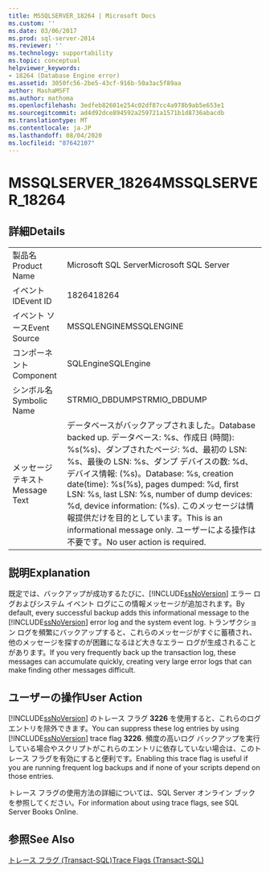 ```yaml
---
title: MSSQLSERVER_18264 | Microsoft Docs
ms.custom: ''
ms.date: 03/06/2017
ms.prod: sql-server-2014
ms.reviewer: ''
ms.technology: supportability
ms.topic: conceptual
helpviewer_keywords:
- 18264 (Database Engine error)
ms.assetid: 3050fc56-2be5-43cf-916b-50a3ac5f89aa
author: MashaMSFT
ms.author: mathoma
ms.openlocfilehash: 3edfeb82601e254c02df87cc4a978b9ab5e653e1
ms.sourcegitcommit: ad4d92dce894592a259721a1571b1d8736abacdb
ms.translationtype: MT
ms.contentlocale: ja-JP
ms.lasthandoff: 08/04/2020
ms.locfileid: "87642107"
---
```

# <a name="mssqlserver_18264"></a><span data-ttu-id="14755-102">MSSQLSERVER_18264</span><span class="sxs-lookup"><span data-stu-id="14755-102">MSSQLSERVER_18264</span></span>
    
## <a name="details"></a><span data-ttu-id="14755-103">詳細</span><span class="sxs-lookup"><span data-stu-id="14755-103">Details</span></span>  
  
|||  
|-|-|  
|<span data-ttu-id="14755-104">製品名</span><span class="sxs-lookup"><span data-stu-id="14755-104">Product Name</span></span>|<span data-ttu-id="14755-105">Microsoft SQL Server</span><span class="sxs-lookup"><span data-stu-id="14755-105">Microsoft SQL Server</span></span>|  
|<span data-ttu-id="14755-106">イベント ID</span><span class="sxs-lookup"><span data-stu-id="14755-106">Event ID</span></span>|<span data-ttu-id="14755-107">18264</span><span class="sxs-lookup"><span data-stu-id="14755-107">18264</span></span>|  
|<span data-ttu-id="14755-108">イベント ソース</span><span class="sxs-lookup"><span data-stu-id="14755-108">Event Source</span></span>|<span data-ttu-id="14755-109">MSSQLENGINE</span><span class="sxs-lookup"><span data-stu-id="14755-109">MSSQLENGINE</span></span>|  
|<span data-ttu-id="14755-110">コンポーネント</span><span class="sxs-lookup"><span data-stu-id="14755-110">Component</span></span>|<span data-ttu-id="14755-111">SQLEngine</span><span class="sxs-lookup"><span data-stu-id="14755-111">SQLEngine</span></span>|  
|<span data-ttu-id="14755-112">シンボル名</span><span class="sxs-lookup"><span data-stu-id="14755-112">Symbolic Name</span></span>|<span data-ttu-id="14755-113">STRMIO_DBDUMP</span><span class="sxs-lookup"><span data-stu-id="14755-113">STRMIO_DBDUMP</span></span>|  
|<span data-ttu-id="14755-114">メッセージ テキスト</span><span class="sxs-lookup"><span data-stu-id="14755-114">Message Text</span></span>|<span data-ttu-id="14755-115">データベースがバックアップされました。</span><span class="sxs-lookup"><span data-stu-id="14755-115">Database backed up.</span></span> <span data-ttu-id="14755-116">データベース: %s、作成日 (時間): %s(%s)、ダンプされたページ: %d、最初の LSN: %s、最後の LSN: %s、ダンプ デバイスの数: %d、デバイス情報: (%s)。</span><span class="sxs-lookup"><span data-stu-id="14755-116">Database: %s, creation date(time): %s(%s), pages dumped: %d, first LSN: %s, last LSN: %s, number of dump devices: %d, device information: (%s).</span></span> <span data-ttu-id="14755-117">このメッセージは情報提供だけを目的としています。</span><span class="sxs-lookup"><span data-stu-id="14755-117">This is an informational message only.</span></span> <span data-ttu-id="14755-118">ユーザーによる操作は不要です。</span><span class="sxs-lookup"><span data-stu-id="14755-118">No user action is required.</span></span>|  
  
## <a name="explanation"></a><span data-ttu-id="14755-119">説明</span><span class="sxs-lookup"><span data-stu-id="14755-119">Explanation</span></span>  
 <span data-ttu-id="14755-120">既定では、バックアップが成功するたびに、[!INCLUDE[ssNoVersion](../../includes/ssnoversion-md.md)] エラー ログおよびシステム イベント ログにこの情報メッセージが追加されます。</span><span class="sxs-lookup"><span data-stu-id="14755-120">By default, every successful backup adds this informational message to the [!INCLUDE[ssNoVersion](../../includes/ssnoversion-md.md)] error log and the system event log.</span></span> <span data-ttu-id="14755-121">トランザクション ログを頻繁にバックアップすると、これらのメッセージがすぐに蓄積され、他のメッセージを探すのが困難になるほど大きなエラー ログが生成されることがあります。</span><span class="sxs-lookup"><span data-stu-id="14755-121">If you very frequently back up the transaction log, these messages can accumulate quickly, creating very large error logs that can make finding other messages difficult.</span></span>  
  
## <a name="user-action"></a><span data-ttu-id="14755-122">ユーザーの操作</span><span class="sxs-lookup"><span data-stu-id="14755-122">User Action</span></span>  
 <span data-ttu-id="14755-123">[!INCLUDE[ssNoVersion](../../includes/ssnoversion-md.md)] のトレース フラグ **3226** を使用すると、これらのログ エントリを除外できます。</span><span class="sxs-lookup"><span data-stu-id="14755-123">You can suppress these log entries by using [!INCLUDE[ssNoVersion](../../includes/ssnoversion-md.md)] trace flag **3226**.</span></span> <span data-ttu-id="14755-124">頻度の高いログ バックアップを実行している場合やスクリプトがこれらのエントリに依存していない場合は、このトレース フラグを有効にすると便利です。</span><span class="sxs-lookup"><span data-stu-id="14755-124">Enabling this trace flag is useful if you are running frequent log backups and if none of your scripts depend on those entries.</span></span>  
  
 <span data-ttu-id="14755-125">トレース フラグの使用方法の詳細については、SQL Server オンライン ブックを参照してください。</span><span class="sxs-lookup"><span data-stu-id="14755-125">For information about using trace flags, see SQL Server Books Online.</span></span>  
  
## <a name="see-also"></a><span data-ttu-id="14755-126">参照</span><span class="sxs-lookup"><span data-stu-id="14755-126">See Also</span></span>  
 [<span data-ttu-id="14755-127">トレース フラグ &#40;Transact-SQL&#41;</span><span class="sxs-lookup"><span data-stu-id="14755-127">Trace Flags &#40;Transact-SQL&#41;</span></span>](/sql/t-sql/database-console-commands/dbcc-traceon-trace-flags-transact-sql)  
  
  
